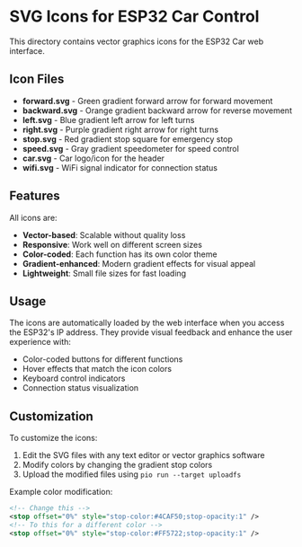 # SVG Icons for ESP32 Car Control

This directory contains vector graphics icons for the ESP32 Car web interface.

## Icon Files

- **forward.svg** - Green gradient forward arrow for forward movement
- **backward.svg** - Orange gradient backward arrow for reverse movement  
- **left.svg** - Blue gradient left arrow for left turns
- **right.svg** - Purple gradient right arrow for right turns
- **stop.svg** - Red gradient stop square for emergency stop
- **speed.svg** - Gray gradient speedometer for speed control
- **car.svg** - Car logo/icon for the header
- **wifi.svg** - WiFi signal indicator for connection status

## Features

All icons are:
- **Vector-based**: Scalable without quality loss
- **Responsive**: Work well on different screen sizes
- **Color-coded**: Each function has its own color theme
- **Gradient-enhanced**: Modern gradient effects for visual appeal
- **Lightweight**: Small file sizes for fast loading

## Usage

The icons are automatically loaded by the web interface when you access the ESP32's IP address. They provide visual feedback and enhance the user experience with:

- Color-coded buttons for different functions
- Hover effects that match the icon colors
- Keyboard control indicators
- Connection status visualization

## Customization

To customize the icons:
1. Edit the SVG files with any text editor or vector graphics software
2. Modify colors by changing the gradient stop colors
3. Upload the modified files using `pio run --target uploadfs`

Example color modification:
```xml
<!-- Change this -->
<stop offset="0%" style="stop-color:#4CAF50;stop-opacity:1" />
<!-- To this for a different color -->
<stop offset="0%" style="stop-color:#FF5722;stop-opacity:1" />
```
